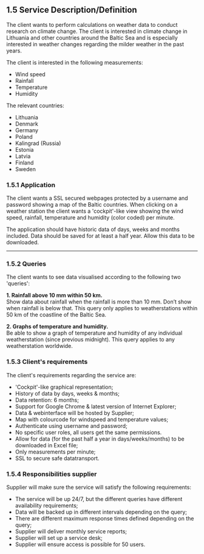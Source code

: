 ## 1.5 Service Description/Definition

The client wants to perform calculations on weather data to conduct research on climate change. The client is interested in climate change in Lithuania and other countries around the Baltic Sea and is especially interested in weather changes regarding the milder weather in the past years.

The client is interested in the following measurements:

- Wind speed
- Rainfall
- Temperature
- Humidity

The relevant countries:

- Lithuania
- Denmark
- Germany
- Poland
- Kalingrad (Russia)
- Estonia
- Latvia
- Finland
- Sweden

### 1.5.1 Application

The client wants a SSL secured webpages protected by a username and password showing a map of the Baltic countries. When clicking on a weather station the client wants a 'cockpit'-like view showing the wind speed, rainfall, temperature and humidity (color coded) per minute.

The application should have historic data of days, weeks and months included. Data should be saved for at least a half year. Allow this data to be downloaded.

---

### 1.5.2 Queries

The client wants to see data visualised according to the following two 'queries':

__1. Rainfall above 10 mm within 50 km.__  
Show data about rainfall when the rainfall is more than 10 mm. Don’t show when rainfall is below that.
This query only applies to weatherstations within 50 km of the coastline of the Baltic Sea. 

__2. Graphs of temperature and humidity.__  
Be able to show a graph of temperature and humidity of any individual weatherstation (since previous midnight).
This query applies to any weatherstation worldwide.


### 1.5.3 Client's requirements

The client's requirements regarding the service are:

- 'Cockpit'-like graphical representation;
- History of data by days, weeks & months;
- Data retention: 6 months;
- Support for Google Chrome & latest version of Internet Explorer;
- Data & webinterface will be hosted by Supplier;
- Map with colourcode for windspeed and temperature values;
- Authenticate using username and password;
- No specific user roles, all users get the same permissions.
- Allow for data (for the past half a year in days/weeks/months) to be downloaded in Excel file;
- Only measurements per minute;
- SSL to secure safe datatransport.

### 1.5.4 Responsibilities supplier

Supplier will make sure the service will satisfy the following requirements:

- The service will be up 24/7, but the different queries have different availability requirements;
- Data will be backed up in different intervals depending on the query;
- There are different maximum response times defined depending on the query;
- Supplier will deliver monthly service reports;
- Supplier will set up a service desk;
- Supplier will ensure access is possible for 50 users.

